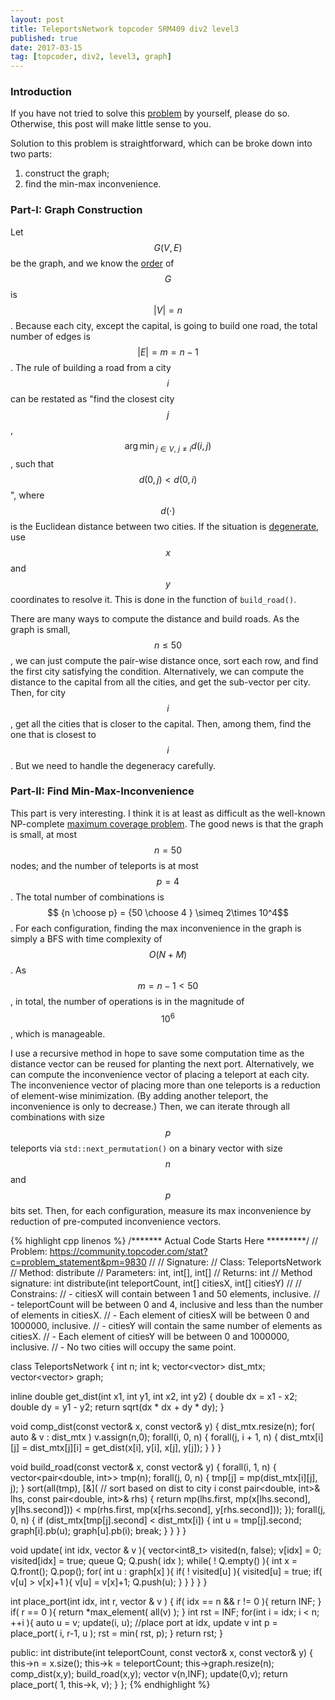 ```yaml
---
layout: post
title: TeleportsNetwork topcoder SRM409 div2 level3
published: true
date: 2017-03-15
tag: [topcoder, div2, level3, graph]
---
```


### Introduction
If you have not tried to solve this
[problem](https://community.topcoder.com/stat?c=problem_statement&pm=9830) by
yourself, please do so. Otherwise, this post will make little sense to you.


Solution to this problem is straightforward, which can
be broke down into two parts: 
 1. construct the graph; 
 1. find the min-max inconvenience.

### Part-I: Graph Construction
Let $$G(V,E)$$ be the graph, and we know the
[order](http://mathworld.wolfram.com/GraphOrder.html) of $$G$$ is $$\vert
V\vert = n$$.  Because each city, except the capital, is going to build one
road, the total number of edges is $$\vert E\vert = m = n-1$$.  The rule of
building a road from a city $$i$$ can be restated as "find the closest city
$$j$$, $${\arg\min}_{j\in V,\ j\neq i} d(i,j)$$, such that $$d(0,j) <
d(0,i)$$", where $$d(\cdot)$$ is the Euclidean distance between two cities. If
the situation is
[degenerate](https://en.wikipedia.org/wiki/Degenerate_energy_levels), use $$x$$
and $$y$$ coordinates to resolve it. This is done in the function of
`build_road()`. 

There are many ways to compute the distance and build roads. 
As the graph is small, $$ n \leq 50 $$, we can just compute the pair-wise
distance once, sort each row, and find the first city satisfying the condition.
Alternatively, we can compute the distance to the capital from all the cities,
and get the sub-vector per city. Then, for city $$i$$, get all the cities that
is closer to the capital. Then, among them, find the one that is closest to
$$i$$. But we need to handle the degeneracy carefully. 


### Part-II: Find Min-Max-Inconvenience
This part is very interesting. I think it is at least as difficult as the
well-known NP-complete [maximum coverage
problem](https://en.wikipedia.org/wiki/Maximum_coverage_problem). 
The good news is that the graph is small,
at most $$n=50$$ nodes; and the number of teleports is at most $$p=4$$.
The total number of combinations is $$ {n \choose p} = {50 \choose 4 } \simeq
2\times 10^4$$. For each configuration, finding the max inconvenience in the
graph is simply a BFS with time complexity of $$O(N+M)$$. As $$ m = n-1 < 50
$$, in total, the number of operations is in the magnitude of $$10^6$$, which
is manageable.

I use a recursive method in hope to save some computation time as the distance
vector can be reused for planting the next port.
Alternatively, we can compute the inconvenience vector of placing a teleport at each 
city. The inconvenience vector of placing more than one teleports is a
reduction of element-wise minimization. (By adding another teleport, the
inconvenience is only to decrease.) Then, we can iterate through all combinations
with size $$p$$ teleports via `std::next_permutation()` on a binary vector with
size $$n$$ and $$p$$ bits set. Then, for each configuration, measure its
max inconvenience by reduction of pre-computed inconvenience vectors. 

{% highlight cpp linenos %}
/******* Actual Code Starts Here *********/
// Problem: https://community.topcoder.com/stat?c=problem_statement&pm=9830
//
// Signature:
// Class: TeleportsNetwork
// Method:  distribute
// Parameters:  int, int[], int[]
// Returns: int
// Method signature:  int distribute(int teleportCount, int[] citiesX, int[] citiesY)
// 
// Constrains:
// -  citiesX will contain between 1 and 50 elements, inclusive.
// -  teleportCount will be between 0 and 4, inclusive and less than the number of elements in citiesX.
// -  Each element of citiesX will be between 0 and 1000000, inclusive.
// -  citiesY will contain the same number of elements as citiesX.
// -  Each element of citiesY will be between 0 and 1000000, inclusive.
// -  No two cities will occupy the same point.

class TeleportsNetwork {
  int n;
  int k;
  vector<vector<double>> dist_mtx;
  vector<vector<int>> graph;

  inline double get_dist(int x1, int y1, int x2, int y2) {
    double dx = x1 - x2;
    double dy = y1 - y2;
    return sqrt(dx * dx + dy * dy);
  }

  void comp_dist(const vector<int>& x, const vector<int>& y) {
    dist_mtx.resize(n);
    for( auto & v : dist_mtx ) v.assign(n,0);
    forall(i, 0, n) {
      forall(j, i + 1, n) {
        dist_mtx[i][j] = dist_mtx[j][i] = get_dist(x[i], y[i], x[j], y[j]);
      }
    }
  }

  void build_road(const vector<int>& x, const vector<int>& y) {
    forall(i, 1, n) {
      vector<pair<double, int>> tmp(n);
      forall(j, 0, n) { tmp[j] = mp(dist_mtx[i][j], j); }
      sort(all(tmp),
           [&](  // sort based on dist to city i
               const pair<double, int>& lhs, const pair<double, int>& rhs) {
             return mp(lhs.first, mp(x[lhs.second], y[lhs.second])) <
                    mp(rhs.first, mp(x[rhs.second], y[rhs.second]));
           });
      forall(j, 0, n) {
        if (dist_mtx[tmp[j].second] < dist_mtx[i]) {
          int u = tmp[j].second;
          graph[i].pb(u);
          graph[u].pb(i);
          break;
        }
      }
    }
  }

  void update( int idx, vector<int> & v ){
    vector<int8_t> visited(n, false);
    v[idx] = 0;
    visited[idx] = true;
    queue<int> Q;
    Q.push( idx );
    while( ! Q.empty() ){
      int x = Q.front();
      Q.pop();
      for( int u : graph[x] ){
        if( ! visited[u] ){
          visited[u] = true;
          if( v[u] > v[x]+1 ){
            v[u] = v[x]+1;
            Q.push(u);
          }
        }
      }
    }
  }

    
  int place_port(int idx, int r,
      vector<int> & v ) {
    if( idx == n && r != 0 ){
      return INF;
    }
    if( r == 0 ){
      return *max_element( all(v) );
    }
    int rst = INF;
    for(int i = idx; i < n; ++i ){
      auto u = v;
      update(i, u); //place port at idx, update v
      int p = place_port( i, r-1, u ); 
      rst = min( rst, p);
    }
    return rst;
  }

 public:
  int distribute(int teleportCount, 
      const vector<int>& x, const vector<int>& y) {
    this->n = x.size();
    this->k = teleportCount;
    this->graph.resize(n);
    comp_dist(x,y);
    build_road(x,y);
    vector<int> v(n,INF);
    update(0,v);
    return place_port( 1, this->k, v);
  }
};
{% endhighlight %}


